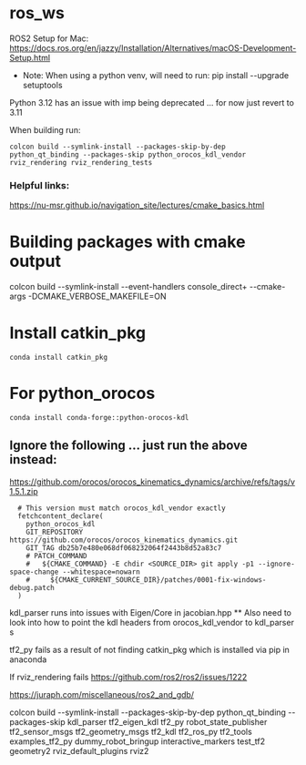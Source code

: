 # ros_ws

ROS2 Setup for Mac: https://docs.ros.org/en/jazzy/Installation/Alternatives/macOS-Development-Setup.html

* Note: When using a python venv, will need to run: pip install --upgrade setuptools

Python 3.12 has an issue with imp being deprecated ... for now just revert to 3.11


When building run:
```
colcon build --symlink-install --packages-skip-by-dep python_qt_binding --packages-skip python_orocos_kdl_vendor rviz_rendering rviz_rendering_tests
```


### Helpful links:
https://nu-msr.github.io/navigation_site/lectures/cmake_basics.html

# Building packages with cmake output
colcon build --symlink-install --event-handlers console_direct+ --cmake-args -DCMAKE_VERBOSE_MAKEFILE=ON


# Install catkin_pkg
```
conda install catkin_pkg
```

# For python_orocos


```
conda install conda-forge::python-orocos-kdl
```
## Ignore the following ... just run the above instead:
https://github.com/orocos/orocos_kinematics_dynamics/archive/refs/tags/v1.5.1.zip
```
  # This version must match orocos_kdl_vendor exactly
  fetchcontent_declare(
    python_orocos_kdl
    GIT_REPOSITORY https://github.com/orocos/orocos_kinematics_dynamics.git
    GIT_TAG db25b7e480e068df068232064f2443b8d52a83c7
    # PATCH_COMMAND
    #   ${CMAKE_COMMAND} -E chdir <SOURCE_DIR> git apply -p1 --ignore-space-change --whitespace=nowarn
    #     ${CMAKE_CURRENT_SOURCE_DIR}/patches/0001-fix-windows-debug.patch
  )
```
kdl_parser runs into issues with Eigen/Core in jacobian.hpp
** Also need to look into how to point the kdl headers from orocos_kdl_vendor to kdl_parser s

tf2_py fails as a result of not finding catkin_pkg which is installed via pip in anaconda

If rviz_rendering fails https://github.com/ros2/ros2/issues/1222


https://juraph.com/miscellaneous/ros2_and_gdb/

colcon build --symlink-install --packages-skip-by-dep python_qt_binding --packages-skip kdl_parser tf2_eigen_kdl tf2_py robot_state_publisher tf2_sensor_msgs tf2_geometry_msgs tf2_kdl tf2_ros_py tf2_tools examples_tf2_py dummy_robot_bringup interactive_markers test_tf2 geometry2 rviz_default_plugins rviz2

